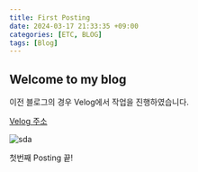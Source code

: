 ```yaml
---
title: First Posting
date: 2024-03-17 21:33:35 +09:00
categories: [ETC, BLOG]
tags: [Blog]
---
```


## Welcome to my blog

이전 블로그의 경우 Velog에서 작업을 진행하였습니다.

[Velog 주소](https://velog.io/@hyunjoon0803/posts)

![sda](https://cdn.pixabay.com/photo/2016/10/24/22/43/dubai-1767540_640.jpg)

첫번째 Posting 끝!
